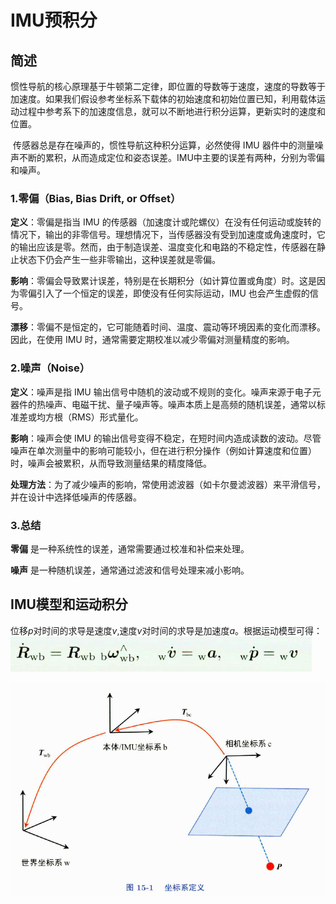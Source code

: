 # IMU预积分

## 简述		

​		惯性导航的核心原理基于牛顿第二定律，即位置的导数等于速度，速度的导数等于加速度。如果我们假设参考坐标系下载体的初始速度和初始位置已知，利用载体运动过程中参考系下的加速度信息，就可以不断地进行积分运算，更新实时的速度和位置。

​		传感器总是存在噪声的，惯性导航这种积分运算，必然使得 IMU 器件中的测量噪声不断的累积，从而造成定位和姿态误差。IMU中主要的误差有两种，分别为零偏和噪声。

### 1.零偏（Bias, Bias Drift, or Offset）

**定义**：零偏是指当 IMU 的传感器（加速度计或陀螺仪）在没有任何运动或旋转的情况下，输出的非零信号。理想情况下，当传感器没有受到加速度或角速度时，它的输出应该是零。然而，由于制造误差、温度变化和电路的不稳定性，传感器在静止状态下仍会产生一些非零输出，这种误差就是零偏。

**影响**：零偏会导致累计误差，特别是在长期积分（如计算位置或角度）时。这是因为零偏引入了一个恒定的误差，即使没有任何实际运动，IMU 也会产生虚假的信号。

**漂移**：零偏不是恒定的，它可能随着时间、温度、震动等环境因素的变化而漂移。因此，在使用 IMU 时，通常需要定期校准以减少零偏对测量精度的影响。

### 2.噪声（Noise）

**定义**：噪声是指 IMU 输出信号中随机的波动或不规则的变化。噪声来源于电子元器件的热噪声、电磁干扰、量子噪声等。噪声本质上是高频的随机误差，通常以标准差或均方根（RMS）形式量化。

**影响**：噪声会使 IMU 的输出信号变得不稳定，在短时间内造成读数的波动。尽管噪声在单次测量中的影响可能较小，但在进行积分操作（例如计算速度和位置）时，噪声会被累积，从而导致测量结果的精度降低。

**处理方法**：为了减少噪声的影响，常使用滤波器（如卡尔曼滤波器）来平滑信号，并在设计中选择低噪声的传感器。

### 3.总结

**零偏** 是一种系统性的误差，通常需要通过校准和补偿来处理。

**噪声** 是一种随机误差，通常通过滤波和信号处理来减小影响。



## IMU模型和运动积分

位移$p$对时间的求导是速度$v$,速度$v$对时间的求导是加速度$a$。根据运动模型可得：
![image-20240825152717679](media/image-20240825152717679.png)

![image-20240825152743854](media/image-20240825152743854.png)

